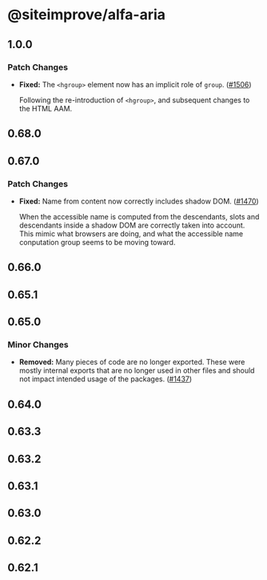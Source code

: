 # @siteimprove/alfa-aria

## 1.0.0

### Patch Changes

- **Fixed:** The `<hgroup>` element now has an implicit role of `group`. ([#1506](https://github.com/Siteimprove/alfa/pull/1506))

  Following the re-introduction of `<hgroup>`, and subsequent changes to the HTML AAM.

## 0.68.0

## 0.67.0

### Patch Changes

- **Fixed:** Name from content now correctly includes shadow DOM. ([#1470](https://github.com/Siteimprove/alfa/pull/1470))

  When the accessible name is computed from the descendants, slots and descendants inside a shadow DOM are correctly taken into account. This mimic what browsers are doing, and what the accessible name conputation group seems to be moving toward.

## 0.66.0

## 0.65.1

## 0.65.0

### Minor Changes

- **Removed:** Many pieces of code are no longer exported. These were mostly internal exports that are no longer used in other files and should not impact intended usage of the packages. ([#1437](https://github.com/Siteimprove/alfa/pull/1437))

## 0.64.0

## 0.63.3

## 0.63.2

## 0.63.1

## 0.63.0

## 0.62.2

## 0.62.1
